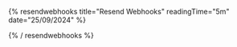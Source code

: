 {% resendwebhooks title="Resend Webhooks" readingTime="5m" date="25/09/2024" %}


{% / resendwebhooks %}